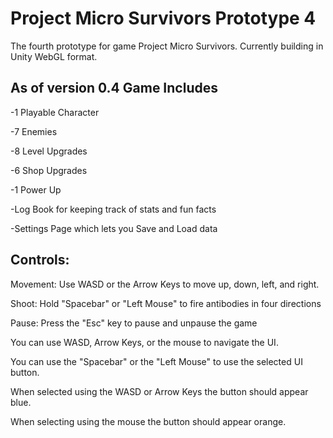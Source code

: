 # Project Micro Survivors Prototype 4
 The fourth prototype for game Project Micro Survivors. Currently building in Unity WebGL format.
## As of version 0.4 Game Includes
-1 Playable Character

-7 Enemies

-8 Level Upgrades

-6 Shop Upgrades

-1 Power Up

-Log Book for keeping track of stats and fun facts

-Settings Page which lets you Save and Load data


## Controls:
Movement: Use WASD or the Arrow Keys to move up, down, left, and right.

Shoot: Hold "Spacebar" or "Left Mouse" to fire antibodies in four directions

Pause: Press the "Esc" key to pause and unpause the game

You can use WASD, Arrow Keys, or the mouse to navigate the UI.

You can use the "Spacebar" or the "Left Mouse" to use the selected UI button.

When selected using the WASD or Arrow Keys the button should appear blue.

When selecting using the mouse the button should appear orange.
